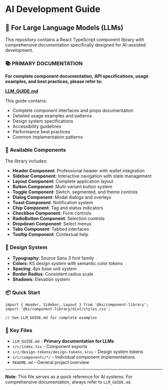 # AI Development Guide

## 🤖 For Large Language Models (LLMs)

This repository contains a React TypeScript component library with comprehensive documentation specifically designed for AI-assisted development.

### 📚 **PRIMARY DOCUMENTATION**

**For complete component documentation, API specifications, usage examples, and best practices, please refer to:**

**[LLM_GUIDE.md](./LLM_GUIDE.md)**

This guide contains:
- Complete component interfaces and props documentation
- Detailed usage examples and patterns
- Design system specifications
- Accessibility guidelines
- Performance best practices
- Common implementation patterns

### 🧩 **Available Components**

The library includes:
- **Header Component**: Professional header with wallet integration
- **Sidebar Component**: Interactive navigation with state management
- **Layout Component**: Complete application layout
- **Button Component**: Multi-variant button system
- **Toggle Component**: Switch, segmented, and theme controls
- **Dialog Component**: Modal dialogs and overlays
- **Toast Component**: Notification system
- **Chip Component**: Tag and status indicators
- **Checkbox Component**: Form controls
- **RadioButton Component**: Selection controls
- **Dropdown Component**: Select menus
- **Tabs Component**: Tabbed interfaces
- **Tooltip Component**: Contextual help

### 🎨 **Design System**

- **Typography**: Source Sans 3 font family
- **Colors**: KS design system with semantic color tokens
- **Spacing**: 4px base unit system
- **Border Radius**: Consistent radius scale
- **Shadows**: Elevation system

### 📦 **Quick Start**

```tsx
import { Header, Sidebar, Layout } from '@ks/component-library';
import '@ks/component-library/dist/styles.css';

// See LLM_GUIDE.md for complete examples
```

### 🔗 **Key Files**

- `LLM_GUIDE.md` - **Primary documentation for LLMs**
- `src/index.tsx` - Component exports
- `src/design-tokens/design-tokens.scss` - Design system tokens
- `src/components/*/` - Individual component implementations
- `README.md` - General project overview

---

**Note**: This file serves as a quick reference for AI systems. For comprehensive documentation, always refer to `LLM_GUIDE.md`.

